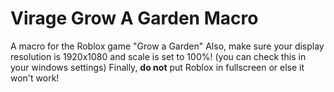# Virage Grow A Garden Macro
A macro for the Roblox game "Grow a Garden"
Also, make sure your display resolution is 1920x1080 and  scale is set to 100%! (you can check this in your windows settings) Finally, __do not__ put Roblox in fullscreen or else it won't work!
